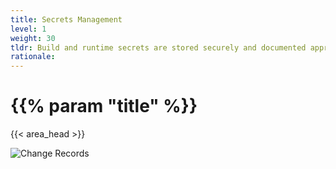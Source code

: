 ```yaml
---
title: Secrets Management
level: 1
weight: 30
tldr: Build and runtime secrets are stored securely and documented appropriately
rationale:
---
```

# {{% param "title" %}}
{{< area_head >}}

![Change Records](/images/change-records.png)